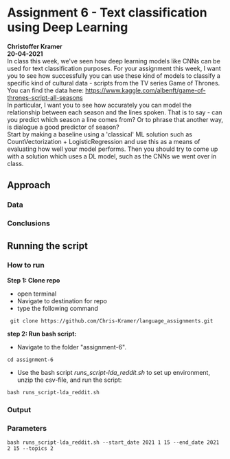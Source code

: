 # Assignment 6 - Text classification using Deep Learning
**Christoffer Kramer**  
**20-04-2021**  
In class this week, we've seen how deep learning models like CNNs can be used for text classification purposes. For your assignment this week, I want you to see how successfully you can use these kind of models to classify a specific kind of cultural data - scripts from the TV series Game of Thrones.  
You can find the data here: https://www.kaggle.com/albenft/game-of-thrones-script-all-seasons  
In particular, I want you to see how accurately you can model the relationship between each season and the lines spoken. That is to say - can you predict which season a line comes from? Or to phrase that another way, is dialogue a good predictor of season?  
Start by making a baseline using a 'classical' ML solution such as CountVectorization + LogisticRegression and use this as a means of evaluating how well your model performs. Then you should try to come up with a solution which uses a DL model, such as the CNNs we went over in class.

## Approach


### Data


### Conclusions


## Running the script


### How to run  
**Step 1: Clone repo**  
- open terminal  
- Navigate to destination for repo  
- type the following command  
```console
 git clone https://github.com/Chris-Kramer/language_assignments.git
```  
**step 2: Run bash script:**  
- Navigate to the folder "assignment-6".  
```console
cd assignment-6
```  
- Use the bash script _runs_script-lda_reddit.sh_ to set up environment, unzip the csv-file, and run the script:  
```console
bash runs_script-lda_reddit.sh
```  
### Output


### Parameters
```console
bash runs_script-lda_reddit.sh --start_date 2021 1 15 --end_date 2021 2 15 --topics 2
```